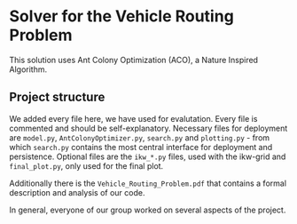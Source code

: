 # Solver for the Vehicle Routing Problem
This solution uses Ant Colony Optimization (ACO), a Nature Inspired Algorithm.

## Project structure

We added every file here, we have used for evalutation. Every file is commented and should be self-explanatory.
Necessary files for deployment are `model.py`, `AntColonyOptimizer.py`, `search.py` and `plotting.py` - from which `search.py` contains the most central interface for deployment and persistence.
Optional files are the `ikw_*.py` files, used with the ikw-grid and `final_plot.py`, only used for the final plot.

Additionally there is the `Vehicle_Routing_Problem.pdf` that contains a formal description and analysis of our code.

In general, everyone of our group worked on several aspects of the project.


